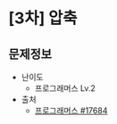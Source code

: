 # [3차] 압축

## 문제정보
* 난이도
  * 프로그래머스 Lv.2
* 출처
  * [프로그래머스 #17684](https://programmers.co.kr/learn/courses/30/lessons/17684)